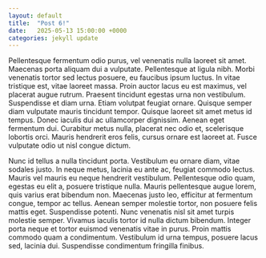 ```yaml
---
layout: default
title:  "Post 6!"
date:   2025-05-13 15:00:00 +0000
categories: jekyll update
---
```



Pellentesque fermentum odio purus, vel venenatis nulla laoreet sit amet. Maecenas porta aliquam dui a vulputate. Pellentesque at ligula nibh. Morbi venenatis tortor sed lectus posuere, eu faucibus ipsum luctus. In vitae tristique est, vitae laoreet massa. Proin auctor lacus eu est maximus, vel placerat augue rutrum. Praesent tincidunt egestas urna non vestibulum. Suspendisse et diam urna. Etiam volutpat feugiat ornare. Quisque semper diam vulputate mauris tincidunt tempor. Quisque laoreet sit amet metus id tempus. Donec iaculis dui ac ullamcorper dignissim. Aenean eget fermentum dui. Curabitur metus nulla, placerat nec odio et, scelerisque lobortis orci. Mauris hendrerit eros felis, cursus ornare est laoreet at. Fusce vulputate odio ut nisl congue dictum.

Nunc id tellus a nulla tincidunt porta. Vestibulum eu ornare diam, vitae sodales justo. In neque metus, lacinia eu ante ac, feugiat commodo lectus. Mauris vel mauris eu neque hendrerit vestibulum. Pellentesque odio quam, egestas eu elit a, posuere tristique nulla. Mauris pellentesque augue lorem, quis varius erat bibendum non. Maecenas justo leo, efficitur at fermentum congue, tempor ac tellus. Aenean semper molestie tortor, non posuere felis mattis eget. Suspendisse potenti. Nunc venenatis nisl sit amet turpis molestie semper. Vivamus iaculis tortor id nulla dictum bibendum. Integer porta neque et tortor euismod venenatis vitae in purus. Proin mattis commodo quam a condimentum. Vestibulum id urna tempus, posuere lacus sed, lacinia dui. Suspendisse condimentum fringilla finibus.